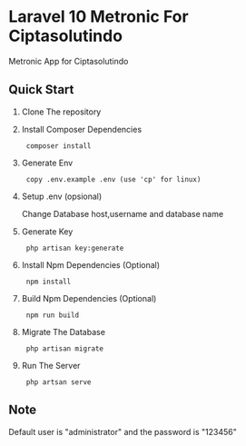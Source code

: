# Laravel 10 Metronic For Ciptasolutindo

Metronic App for Ciptasolutindo

## Quick Start

1. Clone The repository

2. Install Composer Dependencies

        composer install
3. Generate Env

        copy .env.example .env (use 'cp' for linux)
4. Setup .env (opsional)

   Change Database host,username and database name
5. Generate Key

        php artisan key:generate
6. Install Npm Dependencies (Optional)

        npm install
7. Build Npm Dependencies (Optional)

        npm run build
8. Migrate The Database

        php artisan migrate
9. Run The Server

        php artsan serve

## Note

Default user is "administrator" and the password is "123456"
